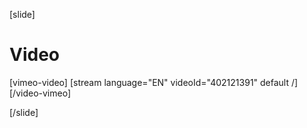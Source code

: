 [slide]
# Video

[vimeo-video]
[stream language="EN" videoId="402121391" default /]
[/video-vimeo]

[/slide]